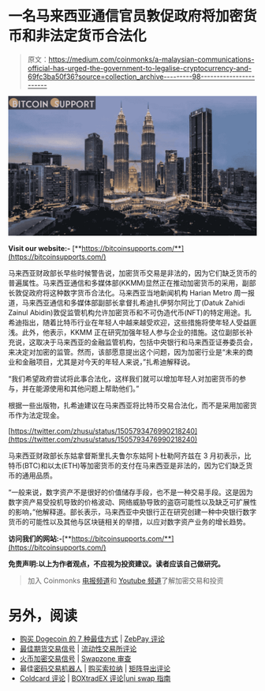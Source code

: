 # 一名马来西亚通信官员敦促政府将加密货币和非法定货币合法化

> 原文：<https://medium.com/coinmonks/a-malaysian-communications-official-has-urged-the-government-to-legalise-cryptocurrency-and-69fc3ba50f36?source=collection_archive---------98----------------------->

![](img/d0dac710f3ac598b438d589218d9056a.png)

**Visit our website:-** [**https://bitcoinsupports.com/**](https://bitcoinsupports.com/)

马来西亚财政部长早些时候警告说，加密货币交易是非法的，因为它们缺乏货币的普遍属性。马来西亚通信和多媒体部(KKMM)显然正在推动加密货币的采用，副部长敦促政府将这种数字货币合法化。马来西亚当地新闻机构 Harian Metro 周一报道，马来西亚通信和多媒体部副部长拿督扎希迪扎伊努尔阿比丁(Datuk Zahidi Zainul Abidin)敦促监管机构允许加密货币和不可伪造代币(NFT)的特定用途。扎希迪指出，随着比特币行业在年轻人中越来越受欢迎，这些措施将使年轻人受益匪浅。此外，他表示，KKMM 正在研究加强年轻人参与企业的措施。这位副部长补充说，这取决于马来西亚的金融监管机构，包括中央银行和马来西亚证券委员会，来决定对加密的监管。然而，该部愿意提出这个问题，因为加密行业是“未来的商业和金融项目，尤其是对今天的年轻人来说，”扎希迪解释说。

“我们希望政府尝试将此事合法化，这样我们就可以增加年轻人对加密货币的参与，并在能源使用和其他问题上帮助他们。”

根据一些出版物，扎希迪建议在马来西亚将比特币交易合法化，而不是采用加密货币作为法定现金。

[https://twitter.com/zhusu/status/1505793476990218240](https://twitter.com/zhusu/status/1505793476990218240)

马来西亚财政部长东姑拿督斯里扎夫鲁尔东姑阿卜杜勒阿齐兹在 3 月初表示，比特币(BTC)和以太(ETH)等加密货币的支付在马来西亚是非法的，因为它们缺乏货币的通用品质。

“一般来说，数字资产不是很好的价值储存手段，也不是一种交易手段。这是因为数字资产易受投机导致的价格波动、网络威胁导致的盗窃可能性以及缺乏可扩展性的影响，”他解释道。部长表示，马来西亚中央银行正在研究创建一种中央银行数字货币的可能性以及其他与区块链相关的举措，以应对数字资产业务的增长趋势。

**访问我们的网站:-**[**https://bitcoinsupports.com/**](https://bitcoinsupports.com/)

**免责声明:以上为作者观点，不应视为投资建议。读者应该自己做研究。**

> 加入 Coinmonks [电报频道](https://t.me/coincodecap)和 [Youtube 频道](https://www.youtube.com/c/coinmonks/videos)了解加密交易和投资

# 另外，阅读

*   [购买 Dogecoin 的 7 种最佳方式](https://coincodecap.com/ways-to-buy-dogecoin) | [ZebPay 评论](https://coincodecap.com/zebpay-review)
*   [最佳期货交易信号](https://coincodecap.com/futures-trading-signals) | [流动性交易所评论](https://coincodecap.com/liquid-exchange-review)
*   [火币加密交易信号](https://coincodecap.com/huobi-crypto-trading-signals) | [Swapzone 审查](/coinmonks/swapzone-review-crypto-exchange-data-aggregator-e0ad78e55ed7)
*   最佳[密码交易机器人](https://coincodecap.com/best-crypto-trading-bots) | [购买索拉纳](https://coincodecap.com/buy-solana) | [矩阵导出评论](https://coincodecap.com/matrixport-review)
*   [Coldcard 评论](https://coincodecap.com/coldcard-review) | [BOXtradEX 评论](https://coincodecap.com/boxtradex-review)|[uni swap 指南](https://coincodecap.com/uniswap)
